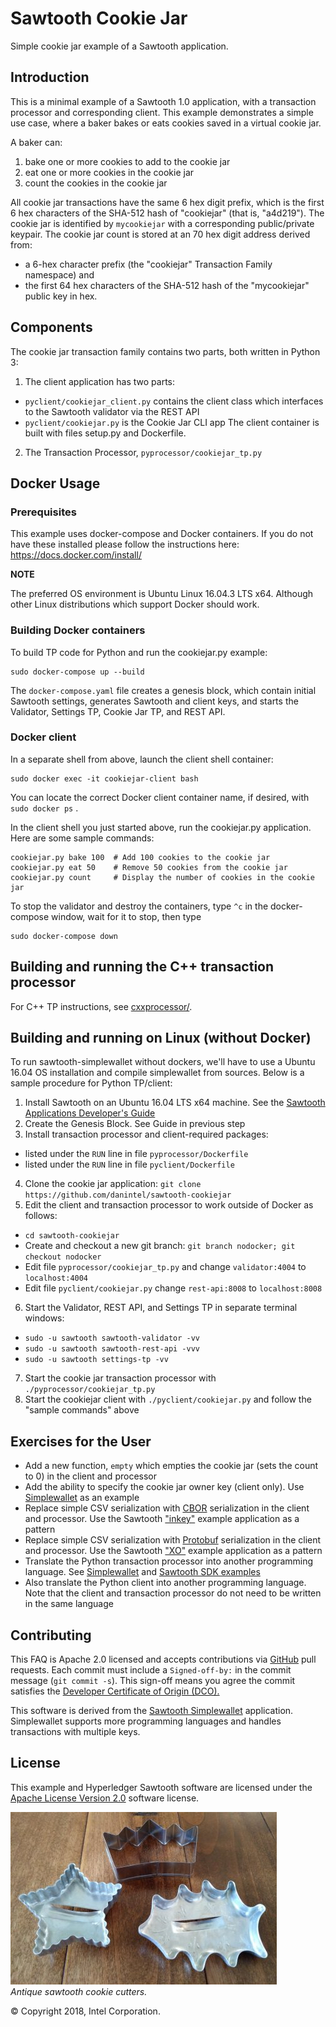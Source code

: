 # Sawtooth Cookie Jar
Simple cookie jar example of a Sawtooth application.

## Introduction
This is a minimal example of a Sawtooth 1.0 application,
with a transaction processor and corresponding client.
This example demonstrates a simple use case, where a baker bakes or eats cookies saved in a virtual cookie jar.

A baker can:
1. bake one or more cookies to add to the cookie jar
2. eat one or more cookies in the cookie jar
3. count the cookies in the cookie jar

All cookie jar transactions have the same 6 hex digit prefix, which is the first 6 hex characters of the SHA-512 hash of "cookiejar" (that is, "a4d219").
The cookie jar is identified by `mycookiejar` with a corresponding public/private keypair.
The cookie jar count is stored at an 70 hex digit address derived from:
* a 6-hex character prefix (the "cookiejar" Transaction Family namespace) and
* the first 64 hex characters of the SHA-512 hash of the "mycookiejar" public key in hex.

## Components
The cookie jar transaction family contains two parts, both written in Python 3:
1. The client application has two parts:
* `pyclient/cookiejar_client.py`
contains the client class which interfaces to the Sawtooth validator via the REST API
* `pyclient/cookiejar.py` is the Cookie Jar CLI app
The client container is built with files setup.py and Dockerfile.

2. The Transaction Processor, `pyprocessor/cookiejar_tp.py`

## Docker Usage
### Prerequisites
This example uses docker-compose and Docker containers. If you do not have these installed please follow the instructions here: https://docs.docker.com/install/

**NOTE**

The preferred OS environment is Ubuntu Linux 16.04.3 LTS x64.
Although other Linux distributions which support Docker should work.

### Building Docker containers
To build TP code for Python and run the cookiejar.py example:
```
sudo docker-compose up --build
```

The `docker-compose.yaml` file creates a genesis block, which contain initial Sawtooth settings, generates Sawtooth and client keys, and starts the Validator, Settings TP, Cookie Jar TP, and REST API.


### Docker client
In a separate shell from above, launch the client shell container:
```
sudo docker exec -it cookiejar-client bash
```
You can locate the correct Docker client container name, if desired, with
`sudo docker ps` .

In the client shell you just started above, run the cookiejar.py application.
Here are some sample commands:
```
cookiejar.py bake 100  # Add 100 cookies to the cookie jar
cookiejar.py eat 50    # Remove 50 cookies from the cookie jar
cookiejar.py count     # Display the number of cookies in the cookie jar
```

To stop the validator and destroy the containers, type `^c` in the docker-compose window, wait for it to stop, then type
```
sudo docker-compose down
```

## Building and running the C++ transaction processor

For C++ TP instructions, see [cxxprocessor/](cxxprocessor/).

## Building and running on Linux (without Docker)

To run sawtooth-simplewallet without dockers, we'll have to use a Ubuntu 16.04 OS installation and compile simplewallet from sources. Below is a sample procedure for Python TP/client:


1. Install Sawtooth on an Ubuntu 16.04 LTS x64 machine. See the [Sawtooth Applications Developer's Guide](https://sawtooth.hyperledger.org/docs/core/releases/latest/app_developers_guide/ubuntu.html)
2. Create the Genesis Block. See Guide in previous step
3. Install transaction processor and client-required packages:
- listed under the `RUN` line in file `pyprocessor/Dockerfile`
- listed under the `RUN` line in file `pyclient/Dockerfile`
4. Clone the cookie jar application:
`git clone https://github.com/danintel/sawtooth-cookiejar`
5. Edit the client and transaction processor to work outside of Docker as follows:
- `cd sawtooth-cookiejar`
- Create and checkout a new git branch:
`git branch nodocker; git checkout nodocker`
- Edit file `pyprocessor/cookiejar_tp.py` and change `validator:4004` to `localhost:4004`
- Edit file `pyclient/cookiejar.py` change `rest-api:8008` to `localhost:8008`
6. Start the Validator, REST API, and Settings TP in separate terminal windows:
- `sudo -u sawtooth sawtooth-validator -vv`
- `sudo -u sawtooth sawtooth-rest-api -vvv`
- `sudo -u sawtooth settings-tp -vv`
7. Start the cookie jar transaction processor with
`./pyprocessor/cookiejar_tp.py`
8. Start the cookiejar client with
`./pyclient/cookiejar.py` and follow the "sample commands" above


## Exercises for the User
* Add a new function, `empty` which empties the cookie jar (sets the count to 0) in the client and processor
* Add the ability to specify the cookie jar owner key (client only).  Use
[Simplewallet](https://github.com/askmish/sawtooth-simplewallet) as an example
* Replace simple CSV serialization with [CBOR](http://cbor.io/) serialization in the client and processor.
Use the Sawtooth
["inkey"](https://github.com/hyperledger/sawtooth-core/tree/master/sdk/examples/intkey_python)
example application as a pattern
* Replace simple CSV serialization with [Protobuf](https://developers.google.com/protocol-buffers/) serialization in the client and processor.
Use the Sawtooth
["XO"](https://github.com/hyperledger/sawtooth-core/tree/master/sdk/examples/xo_python)
example application as a pattern
* Translate the Python transaction processor into another programming language.
See
[Simplewallet](https://github.com/askmish/sawtooth-simplewallet)
and
[Sawtooth SDK examples](https://github.com/hyperledger/sawtooth-core/tree/master/sdk/examples)
* Also translate the Python client into another programming language.
Note that the client and transaction processor do not need to be written in the same language

## Contributing
This FAQ is Apache 2.0 licensed and accepts contributions via
[GitHub](https://github.com/danintel/sawtooth-faq) pull requests.
Each commit must include a `Signed-off-by:` in the commit message (`git commit -s`). This sign-off means you agree the commit satisfies the [Developer Certificate of Origin (DCO).](https://developercertificate.org/)

This software is derived from the
[Sawtooth Simplewallet](https://github.com/askmish/sawtooth-simplewallet)
application.
Simplewallet supports more programming languages and handles transactions with multiple keys.

## License
This example and Hyperledger Sawtooth software are licensed under the [Apache License Version 2.0](LICENSE) software license.

![Photo of sawtooth cookie cutters]( sawtooth-cookie-cutters.jpg "sawtooth cookie cutters")
<br /> *Antique sawtooth cookie cutters.*

© Copyright 2018, Intel Corporation.
